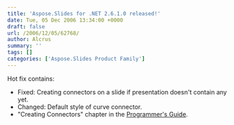 ```yaml
---
title: 'Aspose.Slides for .NET 2.6.1.0 released!'
date: Tue, 05 Dec 2006 13:34:00 +0000
draft: false
url: /2006/12/05/62768/
author: Alcrus
summary: ''
tags: []
categories: ['Aspose.Slides Product Family']
---
```


Hot fix contains:  

*   Fixed: Creating connectors on a slide if presentation doesn't contain any yet.
*   Changed: Default style of curve connector.
*   "Creating Connectors" chapter in the [Programmer's Guide][1].




[1]: /Wiki/Default.aspx/Aspose.Slides/




